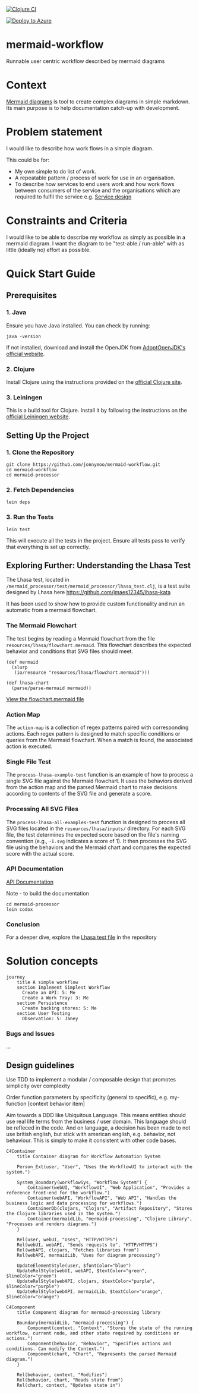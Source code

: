 [![Clojure CI](https://github.com/jonnymoo/mermaid-workflow/actions/workflows/clojure.yml/badge.svg)](https://github.com/jonnymoo/mermaid-workflow/actions/workflows/clojure.yml)

[![Deploy to Azure](https://github.com/jonnymoo/mermaid-workflow/actions/workflows/azure-deploy.yml/badge.svg)](https://github.com/jonnymoo/mermaid-workflow/actions/workflows/azure-deploy.yml)

# mermaid-workflow
Runnable user centric workflow described by mermaid diagrams

# Context
[Mermaid diagrams](https://mermaid.js.org/) is tool to create complex diagrams in simple markdown. Its main purpose is to help documentation catch-up with development.

# Problem statement
I would like to describe how work flows in a simple diagram.

This could be for:
- My own simple to do list of work.
- A repeatable pattern / process of work for use in an organisation.
- To describe how services to end users work and how work flows between consumers of the service and the organisations which are required to fulfil the service e.g. [Service design](https://gds.blog.gov.uk/2016/04/18/what-we-mean-by-service-design/) 

# Constraints and Criteria
I would like to be able to describe my workflow as simply as possible in a mermaid diagram.
I want the diagram to be "test-able / run-able" with as little (ideally no) effort as possible.

# Quick Start Guide

## Prerequisites

### 1. Java
Ensure you have Java installed. You can check by running:
```
java -version
```
If not installed, download and install the OpenJDK from [AdoptOpenJDK's official website](https://adoptopenjdk.net/).

### 2. Clojure
Install Clojure using the instructions provided on the [official Clojure site](https://clojure.org/guides/getting_started).

### 3. Leiningen
This is a build tool for Clojure. Install it by following the instructions on the [official Leiningen website](https://leiningen.org/).

## Setting Up the Project

### 1. Clone the Repository
```
git clone https://github.com/jonnymoo/mermaid-workflow.git
cd mermaid-workflow
cd mermaid-processor
```

### 2. Fetch Dependencies
```
lein deps
```

### 3. Run the Tests
```
lein test
```
This will execute all the tests in the project. Ensure all tests pass to verify that everything is set up correctly.

## Exploring Further: Understanding the Lhasa Test

The Lhasa test, located in `/mermaid_processor/test/mermaid_processor/lhasa_test.clj`, is a test suite designed by Lhasa here https://github.com/jmaes12345/lhasa-kata

It has been used to show how to provide custom functionality and run an automatic from a mermaid flowchart.

### The Mermaid Flowchart

The test begins by reading a Mermaid flowchart from the file `resources/lhasa/flowchart.mermaid`. This flowchart describes the expected behavior and conditions that SVG files should meet.

```
(def mermaid 
  (slurp 
   (io/resource "resources/lhasa/flowchart.mermaid")))

(def lhasa-chart 
  (parse/parse-mermaid mermaid))
```

[View the flowchart.mermaid file](https://github.com/jonnymoo/mermaid-workflow/blob/main/mermaid-processor/test/resources/lhasa/flowchart.mermaid)

### Action Map

The `action-map` is a collection of regex patterns paired with corresponding actions. Each regex pattern is designed to match specific conditions or queries from the Mermaid flowchart. When a match is found, the associated action is executed.

### Single File Test

The `process-lhasa-example-test` function is an example of how to process a single SVG file against the Mermaid flowchart. It uses the behaviors derived from the action map and the parsed Mermaid chart to make decisions according to contents of the SVG file and generate a score.

### Processing All SVG Files

The `process-lhasa-all-examples-test` function is designed to process all SVG files located in the `resources/lhasa/inputs/` directory. For each SVG file, the test determines the expected score based on the file's naming convention (e.g., `-I.svg` indicates a score of 1). It then processes the SVG file using the behaviors and the Mermaid chart and compares the expected score with the actual score.

### API Documentation 

[API Documentation](https://jonnymuir.com/mermaid-workflow/mermaid-processor/docs/index.html)

Note - to build the documentation

```
cd mermaid-processor
lein codox
```

### Conclusion

For a deeper dive, explore the [Lhasa test file](https://github.com/jonnymoo/mermaid-workflow/blob/main/mermaid-processor/test/mermaid_processor/lhasa_test.clj) in the repository

# Solution concepts
```mermaid
journey
    title A simple workflow
    section Implement Simplest Workflow
      Create an API: 5: Me
      Create a Work Tray: 3: Me
    section Persistence
      Create backing stores: 5: Me
    section User Testing
      Observation: 5: Janey
```
### Bugs and Issues

...

## Design guidelines

Use TDD to implement a modular / composable design that promotes simplicity over complexity

Order function parameters by specificity (general to specific), e.g. my-function [context behavior item]

Aim towards a DDD like Ubiquitous Language. This means entities should use real life terms from the business / user domain. This language should be refleced in the code. And on language, a decision has been made to not use british english, but stick with american english, e.g. behavior, not behaviour. This is simply to make it consistent with other code bases.

```mermaid
C4Container
    title Container diagram for Workflow Automation System

    Person_Ext(user, "User", "Uses the WorkflowUI to interact with the system.")

    System_Boundary(workflowSys, "Workflow System") {
        Container(webUI, "WorkflowUI", "Web Application", "Provides a reference front-end for the workflow.")
        Container(webAPI, "WorkflowAPI", "Web API", "Handles the business logic and data processing for workflows.")
        ContainerDb(clojars, "Clojars", "Artifact Repository", "Stores the Clojure libraries used in the system.")
        Container(mermaidLib, "mermaid-processing", "Clojure Library", "Processes and renders diagrams.")
    }

    Rel(user, webUI, "Uses", "HTTP/HTTPS")
    Rel(webUI, webAPI, "Sends requests to", "HTTP/HTTPS")
    Rel(webAPI, clojars, "Fetches libraries from")
    Rel(webAPI, mermaidLib, "Uses for diagram processing")

    UpdateElementStyle(user, $fontColor="blue")
    UpdateRelStyle(webUI, webAPI, $textColor="green", $lineColor="green")
    UpdateRelStyle(webAPI, clojars, $textColor="purple", $lineColor="purple")
    UpdateRelStyle(webAPI, mermaidLib, $textColor="orange", $lineColor="orange")
```
```mermaid
C4Component
    title Component diagram for mermaid-processing library

    Boundary(mermaidLib, "mermaid-processing") {
        Component(context, "Context", "Stores the state of the running workflow, current node, and other state required by conditions or actions.")
        Component(behavior, "Behavior", "Specifies actions and conditions. Can modify the Context.")
        Component(chart, "Chart", "Represents the parsed Mermaid diagram.")
    }

    Rel(behavior, context, "Modifies")
    Rel(behavior, chart, "Reads state from")
    Rel(chart, context, "Updates state in")
```